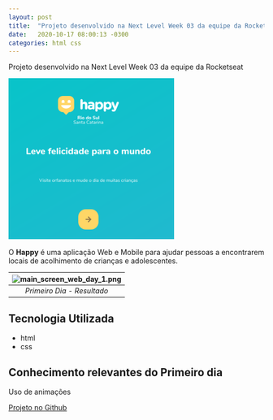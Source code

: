 ```yaml
---
layout: post
title:  "Projeto desenvolvido na Next Level Week 03 da equipe da Rocketseat "
date:   2020-10-17 08:00:13 -0300
categories: html css
---
```

Projeto desenvolvido na Next Level Week 03 da equipe da Rocketseat

![Happy](https://raw.githubusercontent.com/dhelly/nlw3/master/git_assets/main_screen_web_day_1.png)

O <strong>Happy</strong> é uma aplicação Web e Mobile para ajudar pessoas a encontrarem locais de acolhimento de crianças e adolescentes.


| ![main_screen_web_day_1.png](git_assets/main_screen_web_day_1.png) | 
|:--:| 
| *Primeiro Dia - Resultado* |

## Tecnologia Utilizada

- html
- css

## Conhecimento relevantes do Primeiro dia

Uso de animações

[Projeto no Github](https://github.com/dhelly/nlw3)
